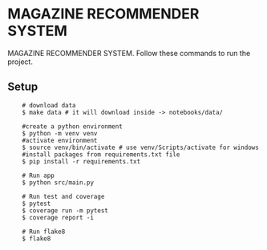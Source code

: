 # MAGAZINE RECOMMENDER SYSTEM

MAGAZINE RECOMMENDER SYSTEM.
Follow these commands to run the project.

## Setup

```shell
    # download data
    $ make data # it will download inside -> notebooks/data/

```

```shell
    #create a python environment
    $ python -m venv venv
    #activate environment
    $ source venv/bin/activate # use venv/Scripts/activate for windows
    #install packages from requirements.txt file
    $ pip install -r requirements.txt

    # Run app
    $ python src/main.py

    # Run test and coverage
    $ pytest
    $ coverage run -m pytest
    $ coverage report -i

    # Run flake8
    $ flake8

```
